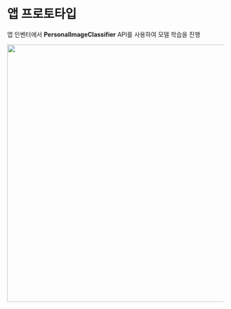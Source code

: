 # 앱 프로토타입
앱 인벤터에서 **PersonalImageClassifier** API를 사용하여 모델 학습을 진행

<img src="https://user-images.githubusercontent.com/81175672/181408603-93676f2c-e905-4b3c-8b7a-31d32f8c1dbe.JPG"  width="800" height="600"/>          


